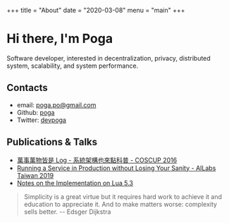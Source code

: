 +++
title = "About"
date = "2020-03-08"
menu = "main"
+++

# Hi there, I'm Poga

Software developer, interested in decentralization, privacy, distributed system, scalability, and system performance.

## Contacts

* email: poga.po@gmail.com
* Github: [poga](https://github.com/poga)
* Twitter: [devpoga](https://twitter.com/devpoga)

## Publications & Talks

* [萬事萬物皆是 Log - 系統架構也來點科普 - COSCUP 2016](https://devpoga.org/post/2016-08-20_%E8%90%AC%E4%BA%8B%E8%90%AC%E7%89%A9%E7%9A%86%E6%98%AF-log-%E7%B3%BB%E7%B5%B1%E6%9E%B6%E6%A7%8B%E4%B9%9F%E4%BE%86%E9%BB%9E%E7%A7%91%E6%99%AE/)
* [Running a Service in Production without Losing Your Sanity - AILabs Taiwan 2019](https://www.slideshare.net/slideshow/embed_code/key/weOsOfldcNyPbB)
* [Notes on the Implementation on Lua 5.3](https://poga.github.io/lua53-notes/)

> Simplicity is a great virtue but it requires hard work to achieve it and education to appreciate it.
> And to make matters worse: complexity sells better.
>        -- Edsger Dijkstra

